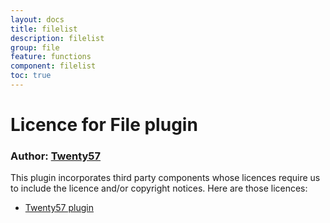 ```yaml
---
layout: docs
title: filelist
description: filelist
group: file
feature: functions
component: filelist
toc: true
---
```

# Licence for File plugin

### Author: [Twenty57](http://www.twenty57.com)

This plugin incorporates third party components whose licences require us to include the licence and/or copyright notices. Here are those licences:

- [Twenty57 plugin](https://linx.software/Support/BuiltIn/Licence)
